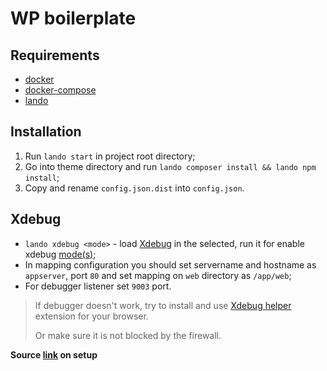 # WP boilerplate 

## Requirements

- [docker](https://docs.docker.com/get-docker/)
- [docker-compose](https://docs.docker.com/compose/install/)
- [lando](https://docs.lando.dev/basics/installation.html)

## Installation
1. Run `lando start` in project root directory;
2. Go into theme directory and run `lando composer install && lando npm install`;
3. Copy and rename `config.json.dist` into `config.json`.

## Xdebug

- `lando xdebug <mode>` - load [Xdebug](https://xdebug.org/) in the selected, run it for enable xdebug
  [mode(s)](https://xdebug.org/docs/all_settings#mode);
- In mapping configuration you should set servername and hostname as `appserver`, port `80`
  and set mapping on `web` directory as `/app/web`;
- For debugger listener set `9003` port.

> If debugger doesn't work, try to install and use [Xdebug helper](https://chrome.google.com/webstore/detail/xdebug-helper/eadndfjplgieldjbigjakmdgkmoaaaoc)
extension for your browser.
>
> Or make sure it is not blocked by the firewall.

**Source [link](https://github.com/lando/lando/issues/1668#issuecomment-772829423) on setup**